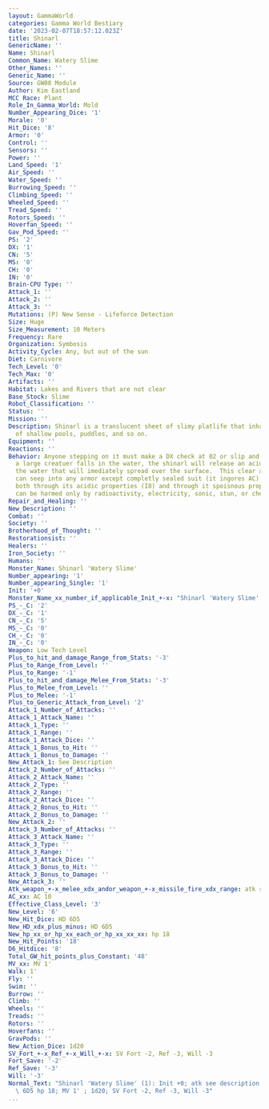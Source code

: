 ```yaml
---
layout: GammaWorld
categories: Gamma World Bestiary
date: '2023-02-07T18:57:12.023Z'
title: Shinarl
GenericName: ''
Name: Shinarl
Common_Name: Watery Slime
Other_Names: ''
Generic_Name: ''
Source: GW08 Module
Author: Kim Eastland
MCC Race: Plant
Role_In_Gamma_World: Mold
Number_Appearing_Dice: '1'
Morale: '0'
Hit_Dice: '8'
Armor: '0'
Control: ''
Sensors: ''
Power: ''
Land_Speed: '1'
Air_Speed: ''
Water_Speed: ''
Burrowing_Speed: ''
Climbing_Speed: ''
Wheeled_Speed: ''
Tread_Speed: ''
Rotors_Speed: ''
Hoverfan_Speed: ''
Gav_Pod_Speed: ''
PS: '2'
DX: '1'
CN: '5'
MS: '0'
CH: '0'
IN: '0'
Brain-CPU Type: ''
Attack_1: ''
Attack_2: ''
Attack_3: ''
Mutations: (P) New Sense - Lifeforce Detection
Size: Huge
Size_Measurement: 10 Meters
Frequency: Rare
Organization: Symbosis
Activity_Cycle: Any, but out of the sun
Diet: Carnivore
Tech_Level: '0'
Tech_Max: '0'
Artifacts: ''
Habitat: Lakes and Rivers that are not clear
Base_Stock: Slime
Robot_Classification: ''
Status: ''
Mission: ''
Description: Shinarl is a translucent sheet of slimy platlife that inhabits the bottom
  of shallow pools, puddles, and so on.
Equipment: ''
Reactions: ''
Behavior: Anyone stepping on it must make a DX check at 02 or slip and fall (1 damage).  Once
  a large creatuer falls in the water, the shinarl will release an acidic poison in
  the water that will imediately spread over the surface.  This clear acidic poison
  can seep into any armor except completly sealed suit (it ingores AC).  It damages
  both through its acidic properties (I8) and through it spoisnous properties (I8).    Shinarl
  can be harmed only by radioactivity, electricity, sonic, stun, or chemical defoliants.
Repair_and_Healing: ''
New_Description: ''
Combat: ''
Society: ''
Brotherhood_of_Thought: ''
Restorationsist: ''
Healers: ''
Iron_Society: ''
Humans: ''
Monster_Name: Shinarl 'Watery Slime'
Number_appearing: '1'
Number_appearing_Single: '1'
Init: '+0'
Monster_Name_xx_number_if_applicable_Init_+-x: "Shinarl 'Watery Slime' (1): Init +0"
PS_-_C: '2'
DX_-_C: '1'
CN_-_C: '5'
MS_-_C: '0'
CH_-_C: '0'
IN_-_C: '0'
Weapon: Low Tech Level
Plus_to_hit_and_damage_Range_from_Stats: '-3'
Plus_to_Range_from_Level: ''
Plus_to_Range: '-1'
Plus_to_hit_and_damage_Melee_From_Stats: '-3'
Plus_to_Melee_from_Level: ''
Plus_to_Melee: '-1'
Plus_to_Generic_Attack_from_Level: '2'
Attack_1_Number_of_Attacks: ''
Attack_1_Attack_Name: ''
Attack_1_Type: ''
Attack_1_Range: ''
Attack_1_Attack_Dice: ''
Attack_1_Bonus_to_Hit: ''
Attack_1_Bonus_to_Damage: ''
New_Attack_1: See Description
Attack_2_Number_of_Attacks: ''
Attack_2_Attack_Name: ''
Attack_2_Type: ''
Attack_2_Range: ''
Attack_2_Attack_Dice: ''
Attack_2_Bonus_to_Hit: ''
Attack_2_Bonus_to_Damage: ''
New_Attack_2: ''
Attack_3_Number_of_Attacks: ''
Attack_3_Attack_Name: ''
Attack_3_Type: ''
Attack_3_Range: ''
Attack_3_Attack_Dice: ''
Attack_3_Bonus_to_Hit: ''
Attack_3_Bonus_to_Damage: ''
New_Attack_3: ''
Atk_weapon_+-x_melee_xdx_andor_weapon_+-x_missile_fire_xdx_range: atk see description
AC_xx: AC 10
Effective_Class_Level: '3'
New_Level: '6'
New_Hit_Dice: HD 6D5
New_HD_xdx_plus_minus: HD 6D5
New_hp_xx_or_hp_xx_each_or_hp_xx_xx_xx: hp 18
New_Hit_Points: '18'
D6_Hitdice: '8'
Total_GW_hit_points_plus_Constant: '48'
MV_xx: MV 1'
Walk: 1'
Fly: ''
Swim: ''
Burrow: ''
Climb: ''
Wheels: ''
Treads: ''
Rotors: ''
Hoverfans: ''
GravPods: ''
New_Action_Dice: 1d20
SV_Fort_+-x_Ref_+-x_Will_+-x: SV Fort -2, Ref -3, Will -3
Fort_Save: '-2'
Ref_Save: '-3'
Will: '-3'
Normal_Text: "Shinarl 'Watery Slime' (1): Init +0; atk see description; AC 10; HD\
  \ 6D5 hp 18; MV 1' ; 1d20; SV Fort -2, Ref -3, Will -3"
...
```

